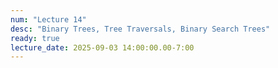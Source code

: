 ```yaml
---
num: "Lecture 14"
desc: "Binary Trees, Tree Traversals, Binary Search Trees"
ready: true
lecture_date: 2025-09-03 14:00:00.00-7:00
---
```

